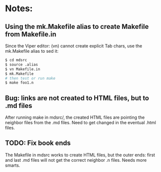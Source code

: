 # Notes:

## Using the mk.Makefile alias to create Makefile from Makefile.in

Since the Viper editor: (vn) cannot create explicit Tab chars, use the mk.Makefile
alias to sed it:

```bash
$ cd mdsrc
$ source .alias
$ vn Makefile.in
$ mk.Makefile
# then test or run make
$ make foo1.n
```

## Bug: links are not created to HTML files, but to  .md files

After running make in mdsrc/, the created HTML files are pointing the
neighbor files from the .md files. Need to get changed in the  eventual .html
files.


## TODO: Fix book ends

The Makefile in mdsrc works to create HTML files, but the outer ends: first and
last .md files will not get the correct neighbor .n files. Needs more smarts.
